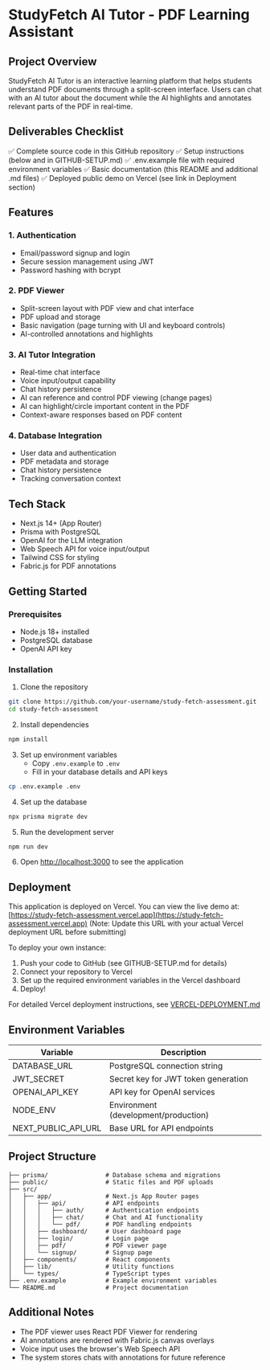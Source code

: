 # StudyFetch AI Tutor - PDF Learning Assistant

## Project Overview
StudyFetch AI Tutor is an interactive learning platform that helps students understand PDF documents through a split-screen interface. Users can chat with an AI tutor about the document while the AI highlights and annotates relevant parts of the PDF in real-time.

## Deliverables Checklist

✅ Complete source code in this GitHub repository
✅ Setup instructions (below and in GITHUB-SETUP.md)
✅ .env.example file with required environment variables
✅ Basic documentation (this README and additional .md files)
✅ Deployed public demo on Vercel (see link in Deployment section)

## Features

### 1. Authentication
- Email/password signup and login
- Secure session management using JWT
- Password hashing with bcrypt

### 2. PDF Viewer
- Split-screen layout with PDF view and chat interface
- PDF upload and storage
- Basic navigation (page turning with UI and keyboard controls)
- AI-controlled annotations and highlights

### 3. AI Tutor Integration
- Real-time chat interface
- Voice input/output capability
- Chat history persistence
- AI can reference and control PDF viewing (change pages)
- AI can highlight/circle important content in the PDF
- Context-aware responses based on PDF content

### 4. Database Integration
- User data and authentication
- PDF metadata and storage
- Chat history persistence
- Tracking conversation context

## Tech Stack
- Next.js 14+ (App Router)
- Prisma with PostgreSQL
- OpenAI for the LLM integration
- Web Speech API for voice input/output
- Tailwind CSS for styling
- Fabric.js for PDF annotations

## Getting Started

### Prerequisites
- Node.js 18+ installed
- PostgreSQL database
- OpenAI API key

### Installation

1. Clone the repository
```bash
git clone https://github.com/your-username/study-fetch-assessment.git
cd study-fetch-assessment
```

2. Install dependencies
```bash
npm install
```

3. Set up environment variables
   - Copy `.env.example` to `.env`
   - Fill in your database details and API keys

```bash
cp .env.example .env
```

4. Set up the database
```bash
npx prisma migrate dev
```

5. Run the development server
```bash
npm run dev
```

6. Open [http://localhost:3000](http://localhost:3000) to see the application

## Deployment

This application is deployed on Vercel. You can view the live demo at:
[https://study-fetch-assessment.vercel.app](https://study-fetch-assessment.vercel.app)
(Note: Update this URL with your actual Vercel deployment URL before submitting)

To deploy your own instance:

1. Push your code to GitHub (see GITHUB-SETUP.md for details)
2. Connect your repository to Vercel 
3. Set up the required environment variables in the Vercel dashboard
4. Deploy!

For detailed Vercel deployment instructions, see [VERCEL-DEPLOYMENT.md](VERCEL-DEPLOYMENT.md)

## Environment Variables

| Variable | Description |
|----------|-------------|
| DATABASE_URL | PostgreSQL connection string |
| JWT_SECRET | Secret key for JWT token generation |
| OPENAI_API_KEY | API key for OpenAI services |
| NODE_ENV | Environment (development/production) |
| NEXT_PUBLIC_API_URL | Base URL for API endpoints |

## Project Structure

```
├── prisma/                # Database schema and migrations
├── public/                # Static files and PDF uploads
├── src/
│   ├── app/               # Next.js App Router pages
│   │   ├── api/           # API endpoints
│   │   │   ├── auth/      # Authentication endpoints
│   │   │   ├── chat/      # Chat and AI functionality
│   │   │   └── pdf/       # PDF handling endpoints
│   │   ├── dashboard/     # User dashboard page
│   │   ├── login/         # Login page
│   │   ├── pdf/           # PDF viewer page
│   │   └── signup/        # Signup page
│   ├── components/        # React components
│   ├── lib/               # Utility functions
│   └── types/             # TypeScript types
├── .env.example           # Example environment variables
└── README.md              # Project documentation
```

## Additional Notes

- The PDF viewer uses React PDF Viewer for rendering
- AI annotations are rendered with Fabric.js canvas overlays
- Voice input uses the browser's Web Speech API
- The system stores chats with annotations for future reference
